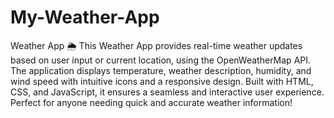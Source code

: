 # My-Weather-App
Weather App 🌦️
This Weather App provides real-time weather updates based on user input or current location, using the OpenWeatherMap API. The application displays temperature, weather description, humidity, and wind speed with intuitive icons and a responsive design. Built with HTML, CSS, and JavaScript, it ensures a seamless and interactive user experience. Perfect for anyone needing quick and accurate weather information!
